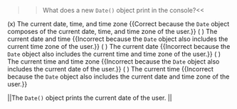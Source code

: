 >>What does a new `Date()` object print in the console?<<

(x) The current date, time, and time zone {{Correct because the `Date` object composes of the current date, time, and time zone of the user.}}
( ) The current date and time {{Incorrect because the `Date` object also includes the current time zone of the user.}}
( ) The current date {{Incorrect because the `Date` object also includes the current time and time zone of the user.}}
( ) The current time and time zone {{Incorrect because the `Date` object also includes the current date of the user.}}
( ) The current time {{Incorrect because the `Date` object also includes the current date and time zone of the user.}}

||The `Date()` object prints the current date of the user. ||